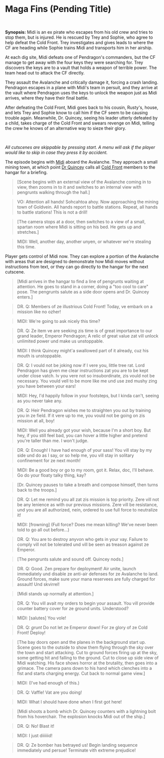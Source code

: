 # Maga Fins (Pending Title)

&nbsp;

**Synopsis:** Midi is an ex pirate who escapes from his old crew and tries to stop them, but is injured. He is rescued by Trey and Sophie, who agree to help defeat the Cold Front. Trey investigates and gives leads to where the CF are heading while Sophie trains Midi and transports him in her airship.

At each dig site, Midi defeats one of Pendragon's commanders, but the CF manage to get away with the four keys they were searching for. Trey discovers the keys are to a vault that holds a weapon of terrible power. The team head out to attack the CF directly.

They assault the Avalanche and critically damage it, forcing a crash landing. Pendragon escapes in a plane with Midi's team in persuit, and they arrive at the vault where Pendragon uses the keys to unlock the weapon just as Midi arrives, where they have their final battle.

After defeating the Cold Front, Midi goes back to his cousin, Rusty's, house, and lets Trey and Sophie know to call him if the CF seem to be causing trouble again. Meanwhile, Dr. Quincey, seeing his leader utterly defeated by a child, takes charge of the Cold Front and swears revenge on Midi, telling the crew he knows of an alternative way to sieze their glory.

&nbsp;

*All cutscenes are skippable by pressing start. A menu will ask if the player would like to skip in case they press it by accident.*

The episode begins with [Midi](midi.md) aboard the Avalanche. They approach a small mining town, at which point [Dr Quincey](drq.md) calls all [Cold Front](factions.md) members to the hangar for a briefing.

> [Scene begins with an external view of the Avalanche coming in to view, then zooms in to it and switches to an internal view with pengrunts walking through the hall.]

> VO: Attention all hands! Sohcahtoa ahoy. Now approaching the mining town of Goldvein. All hands report to battle stations. Repeat, all hands to battle stations! This is not a drill!

> [The camera stops at a door, then switches to a view of a small, spartan room where Midi is sitting on his bed. He gets up and stretches.]

> MIDI: Well, another day, another unyen, or whatever we're stealing this time.

Player gets control of Midi now. They can explore a portion of the Avalanche with areas that are designed to demonstrate how Midi moves without instructions from text, or they can go directly to the hangar for the next cutscene.

> [Midi arrives in the hangar to find a line of pengrunts waiting at attention. He goes to stand in a corner, doing a "too cool to care" pose. The pengrunts salute as a side door opens and Dr. Quincey enters.]

> DR. Q: Members of ze illustrious Cold Front! Today, ve embark on a mission like no ozher!

> MIDI: We're going to ask nicely this time?

> DR. Q: Ze item ve are seeking zis time is of great importance to our grand leader, Emperor Pendragon; A relic of great value zat vill unlock unlimited power und make us unstoppable.

> MIDI: I think Quincey might'a swallowed part of it already, cuz his mouth is unstoppable.

> DR. Q: I vould not be joking now if I vere you, little tree rat. Lord Pendragon has given me clear instructions zat you are to be kept under close vatch. Iv you vere not so insubordinate, zis vould not be necessary. You vould vell to be more like me und use zed mushy zing you have between your ears!

> MIDI: Hey, I'd happily follow in your footsteps, but I kinda can't, seeing as you never take any.

> DR. Q: Heir Pendragon wishes me to straighten you out by training you in ze field. If it vere up to me, you vould not be going on zis mission at all, boy!

> MIDI: Well you already got your wish, because I'm a short boy. But hey, if you still feel bad, you can hover a little higher and pretend you're taller than me. I won't judge.

> DR. Q: Enough! I have had enough of your sass! You vill stay by my side und do as I say, or so help me, you vill stay in solitary confinement for ze next month!

> MIDI: Be a good boy or go to my room, got it. Relax, doc, I'll behave. Go do your floaty talky thing, kay?

> [Dr. Quincey pauses to take a breath and compose himself, then turns back to the troops.]

> DR. Q: Let me remind you all zat zis mission is top priority. Zere vill not be any lenience as with our previous missions. Zere vill be resistance, und you are all authorized, nein, ordered to use full force to neutralize it!

> MIDI: [frowning] (Full force? Does me mean killing? We've never been told to go all out before...)

> DR. Q: You are to destroy anyvon who gets in your vay. Failure to comply vill not be tolerated und vill be seen as treason against ze Emperor.

> [The pengrunts salute and sound off. Quincey nods.]

> DR. Q: Good. Zen prepare for deployment! Air unite, launch immediately und disable ze anti-air defenses for ze Avalanche to land. Ground forces, make sure your mana reservees are fully charged for assault! Und skvirrel!

> [Midi stands up normally at attention.]

> DR. Q: You vill avait my orders to begin your assault. You vill provide counter battery cover for ze ground units. Understood?

> MIDI: [salutes] You vole!

> DR. Q: *grunt* Do not let ze Emperor down! For ze glory of ze Cold Front! Deploy!

> [The bay doors open and the planes in the background start up. Scene goes to the outside to show them flying through the sky over the town and start attacking. Cut to ground forces firing up at the sky, some getting hit and falling to the ground. Cut to close up side view of Midi watching. His face shows horror at the brutality, then goes into a grimace. The camera pans down to his hand which clenches into a fist and starts charging energy. Cut back to normal game view.]

> MIDI: (I've had enough of this.)

> DR. Q: Vaffle! Vat are you doing!

> MIDI: What I should have done when I first got here!

> [Midi shoots a bomb which Dr. Quincey counters with a lightning bolt from his hoverchair. The explosion knocks Midi out of the ship.]

> DR. Q: No! Blast it!

> MIDI: I just diiiiiid!

> DR. Q: Ze bomber has betrayed us! Begin landing sequence immediately und persue! Terminate vith extreme prejudice!
